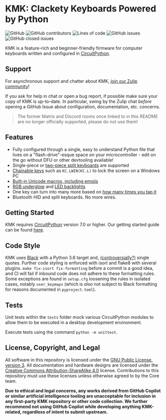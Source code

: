 # KMK: Clackety Keyboards Powered by Python
![GitHub](https://img.shields.io/github/license/KMKfw/kmk_firmware)
![GitHub contributors](https://img.shields.io/github/contributors/KMKfw/kmk_firmware)
![Lines of code](https://img.shields.io/tokei/lines/github/KMKfw/kmk_firmware)
![GitHub issues](https://img.shields.io/github/issues-raw/KMKfw/kmk_firmware)
![GitHub closed issues](https://img.shields.io/github/issues-closed/KMKfw/kmk_firmware)

KMK is a feature-rich and beginner-friendly firmware for computer keyboards
written and configured in
[CircuitPython](https://github.com/adafruit/circuitpython).

## Support

For asynchronous support and chatter about KMK, [join our Zulip
community](https://kmkfw.zulipchat.com)!

If you ask for help in chat or open a bug report, if possible
make sure your copy of KMK is up-to-date.
In particular, swing by the Zulip chat *before* opening a GitHub Issue about
configuration, documentation, etc. concerns.

> The former Matrix and Discord rooms once linked to in this README are no
> longer officially supported, please do not use them!

## Features

- Fully configured through a single, easy to understand Python file that lives
  on a "flash-drive"-esque space on your microcontroller - edit on the go
  without DFU or other devtooling available!
- Single-piece or [two-piece split
  keyboards](/docs/en/split_keyboards.md)
  are supported
- [Chainable
  keys](/docs/en/keys.md) such as
  `KC.LWIN(KC.L)` to lock the screen on a Windows PC
- [Built-in Unicode macros, including
  emojis](/docs/en/sequences.md)
- [RGB underglow](/docs/en/rgb.md)
  and [LED
  backlights](/docs/en/led.md)
- One key can turn into many more based on [how many times you tap
  it](/docs/en/tapdance.md)
- Bluetooth HID and split keyboards. No more wires.

## Getting Started
KMK requires [CircuitPython](https://circuitpython.org/) version 7.0 or higher.
Our getting started guide can be found
[here](/docs/en/Getting_Started.md).

## Code Style

KMK uses [Black](https://github.com/psf/black) with a Python 3.6 target and,
[(controversially?)](https://github.com/psf/black/issues/594) single quotes.
Further code styling is enforced with isort and flake8 with several plugins.
`make fix-isort fix-formatting` before a commit is a good idea, and CI will fail
if inbound code does not adhere to these formatting rules. Some exceptions are
found in `setup.cfg` loosening the rules in isolated cases, notably
`user_keymaps` (which is *also* not subject to Black formatting for reasons
documented in `pyproject.toml`).

## Tests

Unit tests within the `tests` folder mock various CircuitPython modules to allow
them to be executed in a desktop development environment.

Execute tests using the command `python -m unittest`.

## License, Copyright, and Legal

All software in this repository is licensed under the [GNU Public License,
version 3](https://tldrlegal.com/license/gnu-general-public-license-v3-(gpl-3)).
All documentation and hardware designs are licensed under the [Creative Commons
Attribution-ShareAlike 4.0](https://creativecommons.org/licenses/by-sa/4.0/)
license. Contributions to this repository must use these licenses unless
otherwise agreed to by the Core team.

**Due to ethical and legal concerns, any works derived from GitHub Copilot or
similar artificial intelligence tooling are unacceptable for inclusion in any
first-party KMK repository or other code collection. We further recommend not
using GitHub Copilot while developing anything KMK-related, regardless of
intent to submit upstream.**

